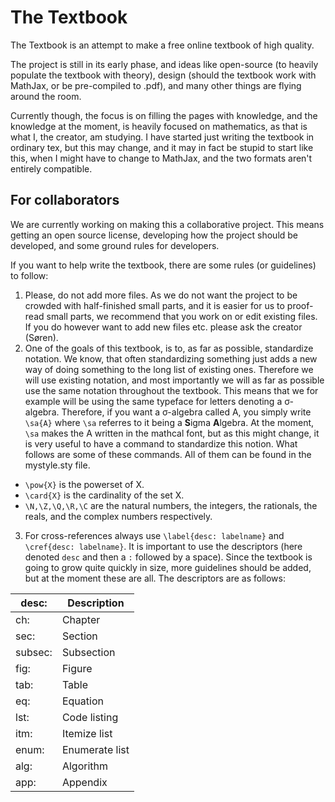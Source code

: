 # The Textbook

The Textbook is an attempt to make a free online textbook of high quality.

The project is still in its early phase, and ideas like open-source (to heavily populate the textbook with theory), design (should the textbook work with MathJax, or be pre-compiled to .pdf), and many other things are flying around the room.

Currently though, the focus is on filling the pages with knowledge, and the knowledge at the moment, is heavily focused on mathematics, as that is what I, the creator, am studying. I have started just writing the textbook in ordinary tex, but this may change, and it may in fact be stupid to start like this, when I might have to change to MathJax, and the two formats aren't entirely compatible.

## For collaborators

We are currently working on making this a collaborative project. This means getting an open source license, developing how the project should be developed, and some ground rules for developers.

If you want to help write the textbook, there are some rules (or guidelines) to follow:
1. Please, do not add more files. As we do not want the project to be crowded with half-finished small parts, and it is easier for us to proof-read small parts, we recommend that you work on or edit existing files. If you do however want to add new files etc. please ask the creator (Søren).
2. One of the goals of this textbook, is to, as far as possible, standardize notation. We know, that often standardizing something just adds a new way of doing something to the long list of existing ones. Therefore we will use existing notation, and most importantly we will as far as possible use the same notation throughout the textbook. This means that we for example will be using the same typeface for letters denoting a σ-algebra. Therefore, if you want a σ-algebra called A, you simply write `\sa{A}` where `\sa` referres to it being a **S**igma **A**lgebra. At the moment, `\sa` makes the A written in the mathcal font, but as this might change, it is very useful to have a command to standardize this notion.
What follows are some of these commands. All of them can be found in the mystyle.sty file.
  * `\pow{X}` is the powerset of X.
  * `\card{X}` is the cardinality of the set X.
  * `\N,\Z,\Q,\R,\C` are the natural numbers, the integers, the rationals, the reals, and the complex numbers respectively.
3. For cross-references always use `\label{desc: labelname}` and `\cref{desc: labelname}`. It is important to use the descriptors (here denoted `desc` and then a `:` followed by a space). Since the textbook is going to grow quite quickly in size, more guidelines should be added, but at the moment these are all. The descriptors are as follows:

| desc:   | Description
|---------|----------------|
| ch:     | Chapter        |
| sec:    | Section        |
| subsec: | Subsection     |
| fig:    | Figure         |
| tab:    | Table          |
| eq:     | Equation       |
| lst:    | Code listing   |
| itm:    | Itemize list   |
| enum:   | Enumerate list |
| alg:    | Algorithm      |
| app:    | Appendix       |
